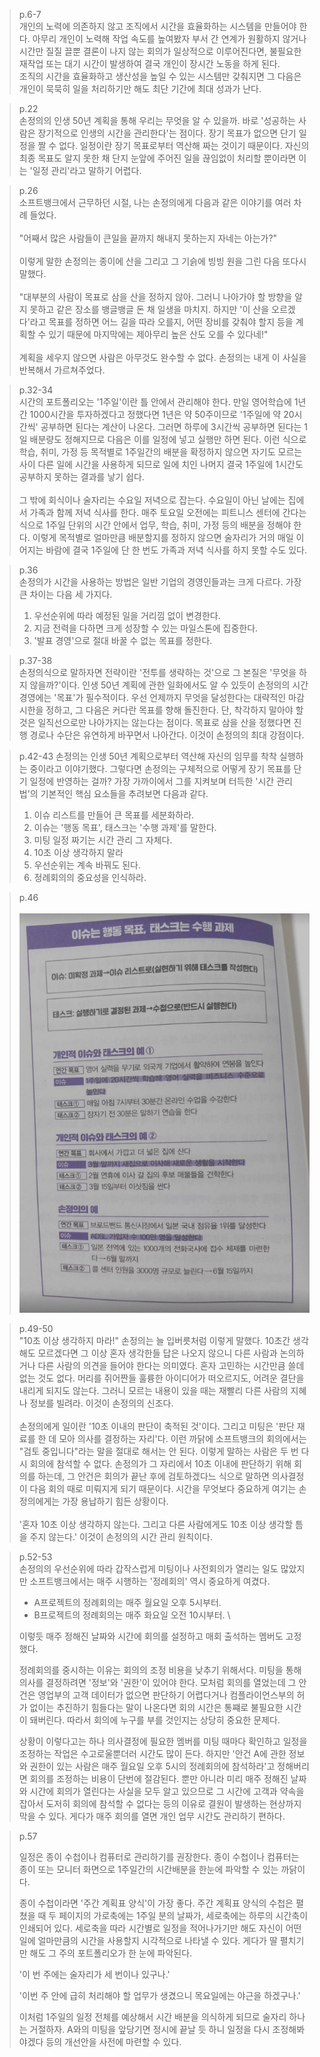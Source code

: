 > p.6-7 \
> 개인의 노력에 의존하지 않고 조직에서 시간을 효율화하는 시스템을 만들어야 한다. 아무리 개인이 노력해 작업 속도를 높여봤자 부서 간 연계가 원활하지 않거나 시간만 질질 끌뿐 결론이 나지 않는 회의가 일상적으로 이루어진다면, 불필요한 재작업 또는 대기 시간이 발생하여 결국 개인이 장시간 노동을 하게 된다. \
> 조직의 시간을 효율화하고 생산성을 높일 수 있는 시스템만 갖춰지면 그 다음은 개인이 묵묵히 일을 처리하기만 해도 최단 기간에 최대 성과가 난다. 



> p.22 \
> 손정의의 인생 50년 계획을 통해 우리는 무엇을 알 수 있을까. 바로 '성공하는 사람은 장기적으로 인생의 시간을 관리한다'는 점이다. 장기 목표가 없으면 단기 일정을 짤 수 없다. 일정이란 장기 목표로부터 역산해 짜는 것이기 때문이다. 자신의 최종 목표도 알지 못한 채 단지 눈앞에 주어진 일을 끊임없이 처리할 뿐이라면 이는 '일정 관리'라고 말하기 어렵다.



> p.26 \
> 소프트뱅크에서 근무하던 시절, 나는 손정의에게 다음과 같은 이야기를 여러 차례 들었다. \
> \
> "어째서 많은 사람들이 큰일을 끝까지 해내지 못하는지 자네는 아는가?" \
> \
> 이렇게 말한 손정의는 종이에 산을 그리고 그 기슭에 빙빙 원을 그린 다음 또다시 말했다. \
> \
> "대부분의 사람이 목표로 삼을 산을 정하지 않아. 그러니 나아가야 할 방향을 알지 못하고 같은 장소를 뱅글뱅글 돈 채 일생을 마치지. 하지만 '이 산을 오르겠다'라고 목표를 정하면 어느 길을 따라 오를지, 어떤 장비를 갖춰야 할지 등을 계획할 수 있기 때문에 마지막에는 제아무리 높은 산도 오를 수 있다네!" \
> \
> 계획을 세우지 않으면 사람은 아무것도 완수할 수 없다. 손정의는 내게 이 사실을 반복해서 가르쳐주었다.


> p.32-34 \
> 시간의 포트폴리오는 '1주일'이란 틀 안에서 관리해야 한다. 만일 영어학습에 1년간 1000시간을 투자하겠다고 정했다면 1년은 약 50주이므로 '1주일에 약 20시간씩' 공부하면 된다는 계산이 나온다. 그러면 하루에 3시간씩 공부하면 된다는 1일 배분량도 정해지므로 다음은 이를 일정에 넣고 실행만 하면 된다. 이런 식으로 학습, 취미, 가정 등 목적별로 1주일간의 배분을 확정하지 않으면 자기도 모르는 사이 다른 일에 시간을 사용하게 되므로 일에 치인 나머지 결국 1주일에 1시간도 공부하지 못하는 결과를 낳기 쉽다. \
> \
> 그 밖에 회식이나 술자리는 수요일 저녁으로 잡는다. 수요일이 아닌 날에는 집에서 가족과 함께 저녁 식사를 한다. 매주 토요일 오전에는 피트니스 센터에 간다는 식으로 1주일 단위의 시간 안에서 업무, 학습, 취미, 가정 등의 배분을 정해야 한다. 이렇게 목적별로 얼마만큼 배분할지를 정하지 않으면 술자리가 거의 매일 이어지는 바람에 결국 1주일에 단 한 번도 가족과 저녁 식사를 하지 못할 수도 있다. 

> p.36 \
> 손정의가 시간을 사용하는 방법은 일반 기업의 경영인들과는 크게 다르다. 가장 큰 차이는 다음 세 가지다.
> 1. 우선순위에 따라 예정된 일을 거리낌 없이 변경한다.
> 2. 지금 전력을 다하면 크게 성장할 수 있는 마일스톤에 집중한다.
> 3. '발표 경영'으로 절대 바꿀 수 없는 목표를 정한다.

> p.37-38 \
> 손정의식으로 말하자면 전략이란 '전투를 생략하는 것'으로 그 본질은 '무엇을 하지 않을까?'이다. 인생 50년 계획에 관한 일화에서도 알 수 있듯이 손정의의 시간 경영에는 '목표'가 필수적이다. 우선 언제까지 무엇을 달성한다는 대략적인 마감 시한을 정하고, 그 다음은 커다란 목표를 향해 돌진한다. 단, 착각하지 말아야 할 것은 일직선으로만 나아가지는 않는다는 점이다. 목표로 삼을 산을 정했다면 진행 경로나 수단은 유연하게 바꾸면서 나아간다. 이것이 손정의의 최대 강점이다.

> p.42-43
> 손정의는 인생 50년 계획으로부터 역산해 자신의 임무를 착착 실행하는 중이라고 이야기했다. 그렇다면 손정의는 구체적으로 어떻게 장기 목표를 단기 일정에 반영하는 걸까? 가장 가까이에서 그를 지켜보며 터득한 '시간 관리법'의 기본적인 핵심 요소들을 추려보면 다음과 같다. 
> 1. 이슈 리스트를 만들어 큰 목표를 세분화하라.
> 2. 이슈는 '행동 목표', 태스크는 '수행 과제'를 말한다.
> 3. 미팅 일정 짜기는 시간 관리 그 자체다.
> 4. 10초 이상 생각하지 말라
> 5. 우선순위는 계속 바꿔도 된다.
> 6. 정례회의의 중요성을 인식하라.  

> p.46  
>  \
> <img src="10s_15min_1week_46p.png">

> p.49-50 \
> "10초 이상 생각하지 마라!"
> 손정의는 늘 입버릇처럼 이렇게 말했다. 10초간 생각해도 모르겠다면 그 이상 혼자 생각한들 답은 나오지 않으니 다른 사람과 논의하거나 다른 사람의 의견을 들어야 한다는 의미였다. 혼자 고민하는 시간만큼 쓸데없는 것도 없다. 머리를 쥐어짠들 훌륭한 아이디어가 떠오르지도, 어려운 결단을 내리게 되지도 않는다. 그러니 모르는 내용이 있을 때는 재빨리 다른 사람의 지혜나 정보를 빌려라. 이것이 손정의의 신조다. \
>  \
> 손정의에게 일이란 '10초 이내의 판단이 축적된 것'이다. 그리고 미팅은 '판단 재료를 한 데 모아 의사를 결정하는 자리'다. 이런 까닭에 소프트뱅크의 회의에서는 "검토 중입니다"라는 말을 절대로 해서는 안 된다. 이렇게 말하는 사람은 두 번 다시 회의에 참석할 수 없다. 손정의가 그 자리에서 10초 이내에 판단하기 위해 회의를 하는데, 그 안건은 회의가 끝난 후에 검토하겠다느 식으로 말하면 의사결정이 다음 회의 때로 미뤄지게 되기 때문이다. 시간을 무엇보다 중요하게 여기는 손정의에게는 가장 용납하기 힘든 상황이다.\
>  \
> '혼자 10초 이상 생각하지 않는다. 그리고 다른 사람에게도 10초 이상 생각할 틈을 주지 않는다.' 이것이 손정의의 시간 관리 원칙이다.

> p.52-53 \
> 손정의의 우선순위에 따라 갑작스럽게 미팅이나 사전회의가 열리는 일도 많았지만 소프트뱅크에서는 매주 시행하는 '정례회의' 역시 중요하게 여겼다.
> - A프로젝트의 정례회의는 매주 월요일 오후 5시부터.
> - B프로젝트의 정례회의는 매주 화요일 오전 10시부터. \
>
> 이렇듯 매주 정해진 날짜와 시간에 회의를 설정하고 매회 출석하는 멤버도 고정했다.
> 
> 정례회의를 중시하는 이유는 회의의 조정 비용을 낮추기 위해서다. 미팅을 통해 의사를 결정하려면 '정보'와 '권한'이 있어야 한다. 모처럼 회의를 열었는데 그 안건은 영업부의 고객 데이터가 없으면 판단하기 어렵다거나 컴플라이언스부의 허가 없이는 추진하기 힘들다는 말이 나온다면 회의 시간은 통쨰로 불필요한 시간이 돼버린다. 따라서 회의에 누구를 부를 것인지는 상당히 중요한 문제다.
> 
> 상황이 이렇다고는 하나 의사결정에 필요한 멤버를 미팅 때마다 확인하고 일정을 조정하는 작업은 수고로울뿐더러 시간도 많이 든다. 하지만 '안건 A에 관한 정보와 권한이 있는 사람은 매주 월요일 오후 5시의 정례회의에 참석하라'고 정해버리면 회의를 조정하는 비용이 단번에 절감된다. 뿐만 아니라 미리 매주 정해진 날짜와 시간에 회의가 열린다는 사실을 모두 알고 있으므로 그 시간에 고객과 약속을 잡아서 도저히 회의에 참석할 수 없다는 등의 이유로 결원이 발생하는 현상까지 막을 수 있다. 게다가 매주 회의를 열면 개인 업무 시간도 관리하기 편하다.

> p.57
> 
> 일정은  종이 수첩이나 컴퓨터로 관리하기를 권장한다. 종이 수첩이나 컴퓨터는 종이 또는 모니터 화면으로 1주일간의 시간배분을 한눈에 파악할 수 있는 까닭이다.
> 
> 종이 수첩이라면 '주간 계획표 양식'이 가장 좋다. 주간 계획표 양식의 수첩은 펼쳤을 때 두 페이지의 가로축에는 1주일 분의 날짜가, 세로축에는 하루의 시간축이 인쇄되어 있다. 세로축을 따라 시간별로 일정을 적어나가기만 해도 자신이 어떤 일에 얼마만큼의 시간을 사용할지 시각적으로 나타낼 수 있다. 게다가 딸 펼치기만 해도 그 주의 포트폴리오가 한 눈에 파악된다.
> 
> '이 번 주에는 술자리가 세 번이나 있구나.'
> 
> '이번 주 안에 급히 처리해야 할 업무가 생겼으니 목요일에는 야근을 하겠구나.'
> 
> 이처럼 1주일의 일정 전체를 예상해서 시간 배분을 의식하게 되므로 술자리 하나는 거절하자. A와의 미팅을 앞당기면 정시에 끝날 듯 하니 일정을 다시 조정해봐야겠다 등의 개선안을 사전에 마련할 수 있다.
